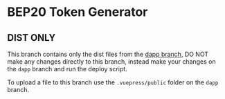 # BEP20 Token Generator

## DIST ONLY
This branch contains only the dist files from the [dapp branch](https://github.com/jojoejoee/the-token-generator/tree/dapp), DO NOT make any changes directly to this branch, instead make your changes on the `dapp` branch and run the deploy script.

To upload a file to this branch use the `.vuepress/public` folder on the `dapp` branch.
